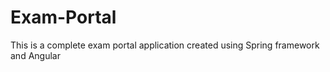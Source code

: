 # Exam-Portal
This is a complete exam portal application created using Spring framework and Angular
